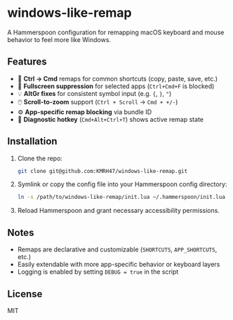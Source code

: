 # windows-like-remap

A Hammerspoon configuration for remapping macOS keyboard and mouse behavior to feel more like Windows.

## Features

- 🔁 **Ctrl → Cmd** remaps for common shortcuts (copy, paste, save, etc.)
- 🚫 **Fullscreen suppression** for selected apps (`Ctrl+Cmd+F` is blocked)
- 💡 **AltGr fixes** for consistent symbol input (e.g. `{`, `}`, `"`)
- 🖱️ **Scroll-to-zoom** support (`Ctrl + Scroll` → `Cmd + +/-`)
- ⚙️ **App-specific remap blocking** via bundle ID
- 🧠 **Diagnostic hotkey** (`Cmd+Alt+Ctrl+T`) shows active remap state

## Installation

1. Clone the repo:
   ```bash
   git clone git@github.com:KMRH47/windows-like-remap.git
   ```

2. Symlink or copy the config file into your Hammerspoon config directory:
   ```bash
   ln -s /path/to/windows-like-remap/init.lua ~/.hammerspoon/init.lua
   ```

3. Reload Hammerspoon and grant necessary accessibility permissions.

## Notes

- Remaps are declarative and customizable (`SHORTCUTS`, `APP_SHORTCUTS`, etc.)
- Easily extendable with more app-specific behavior or keyboard layers
- Logging is enabled by setting `DEBUG = true` in the script

## License

MIT
